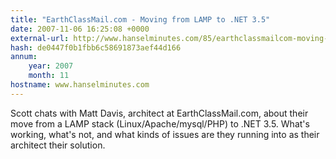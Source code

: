 ```yaml
---
title: "EarthClassMail.com - Moving from LAMP to .NET 3.5"
date: 2007-11-06 16:25:08 +0000
external-url: http://www.hanselminutes.com/85/earthclassmailcom-moving-from-lamp-to-net-35
hash: de0447f0b1fbb6c58691873aef44d166
annum:
    year: 2007
    month: 11
hostname: www.hanselminutes.com
---
```


Scott chats with Matt Davis, architect at EarthClassMail.com, about their move from a LAMP stack (Linux/Apache/mysql/PHP) to .NET 3.5. What's working, what's not, and what kinds of issues are they running into as their architect their solution.
